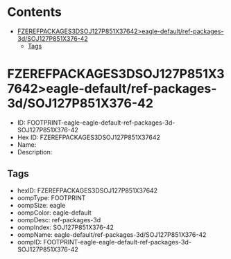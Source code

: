 



Contents
========

* [FZEREFPACKAGES3DSOJ127P851X37642>eagle-default/ref-packages-3d/SOJ127P851X376-42](#fzerefpackages3dsoj127p851x37642eagle-defaultref-packages-3dsoj127p851x376-42)
	* [Tags](#tags)

# FZEREFPACKAGES3DSOJ127P851X37642>eagle-default/ref-packages-3d/SOJ127P851X376-42

- ID: FOOTPRINT-eagle-eagle-default-ref-packages-3d-SOJ127P851X376-42
- Hex ID: FZEREFPACKAGES3DSOJ127P851X37642
- Name: 
- Description: 

## Tags

- hexID: FZEREFPACKAGES3DSOJ127P851X37642
- oompType: FOOTPRINT
- oompSize: eagle
- oompColor: eagle-default
- oompDesc: ref-packages-3d
- oompIndex: SOJ127P851X376-42
- oompName: eagle-default/ref-packages-3d/SOJ127P851X376-42
- oompID: FOOTPRINT-eagle-eagle-default-ref-packages-3d-SOJ127P851X376-42
